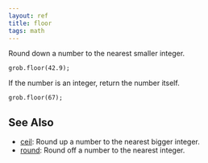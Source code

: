 ```yaml
---
layout: ref
title: floor
tags: math
---
```

Round down a number to the nearest smaller integer.

    grob.floor(42.9);

If the number is an integer, return the number itself.

    grob.floor(67);

## See Also
- [ceil](/ref/ceil.html): Round up a number to the nearest bigger integer.
- [round](/ref/round.html): Round off a number to the nearest integer.

